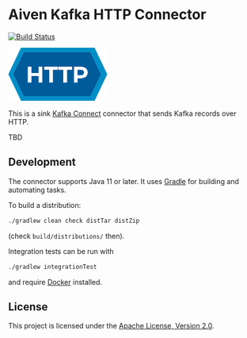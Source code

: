 # Aiven Kafka HTTP Connector

[![Build Status](https://travis-ci.org/aiven/aiven-kafka-connect-http.svg?branch=master)](https://travis-ci.org/aiven/aiven-kafka-connect-http)

![HTTP logo](doc/IETF-Badge-HTTP.png)

This is a sink [Kafka Connect](https://kafka.apache.org/documentation/#connect) connector that sends Kafka records over HTTP.

TBD

## Development

The connector supports Java 11 or later. It uses [Gradle](https://gradle.org/) for building and automating tasks.

To build a distribution:
```bash
./gradlew clean check distTar distZip
```
(check `build/distributions/` then).

Integration tests can be run with 
```bash
./gradlew integrationTest
```
and require [Docker](https://www.docker.com/) installed.

## License

This project is licensed under the [Apache License, Version 2.0](LICENSE).

